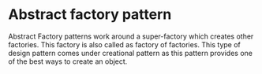 # Abstract factory pattern
Abstract Factory patterns work around a super-factory which creates other factories. This factory is also called as factory of factories. This type of design pattern comes under creational pattern as this pattern provides one of the best ways to create an object.